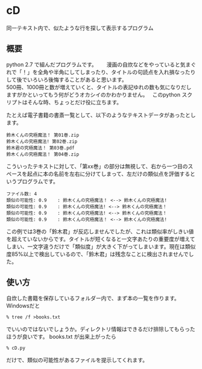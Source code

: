 # cD
同一テキスト内で、似たような行を探して表示するプログラム

## 概要
python 2.7 で組んだプログラムです。  　
漫画の自炊などをやっていると気まぐれで「！」を全角や半角にしてしまったり、タイトルの句読点を入れ損なったりして後でいろいろ後悔することがあると思います。   
500冊、1000冊と数が増えていくと、タイトルの表記ゆれの数も気になりだしますがかといってもう何がどうオカシイのかわかりません。   
このpython スクリプトはそんな時、ちょっとだけ役に立ちます。   

たとえば電子書籍の書斎一覧として、以下のようなテキストデータがあったとします。  

```
鈴木くんの究極魔法！ 第01巻.zip
鈴木くんの究極魔法! 第02巻.zip
鈴木君の究極魔法！ 第03巻.pdf
鈴木くんの究極魔法！ 第04巻.zip
```

こういったテキストに対して、「第xx巻」の部分は無視して、右から一つ目のスペースを起点に本の名前を左右に分けてしまって、左だけの類似点を評価するというプログラムです。   
```
ファイル数: 4
類似の可能性: 0.9    : 鈴木くんの究極魔法！ <--> 鈴木くんの究極魔法!
類似の可能性: 0.9    : 鈴木くんの究極魔法! <--> 鈴木くんの究極魔法！
類似の可能性: 0.9    : 鈴木くんの究極魔法! <--> 鈴木くんの究極魔法！
類似の可能性: 0.9    : 鈴木くんの究極魔法！ <--> 鈴木くんの究極魔法!
```

この例では3巻の「鈴木君」が反応しませんでしたが、これは類似率がしきい値を超えていないからです。タイトルが短くなると一文字あたりの重要度が増えてしまい、一文字違うだけで「類似度」が大きく下がってしまいます。現在は類似度85%以上で検出しているので、「鈴木君」は残念なことに検出されませんでした。

## 使い方
自炊した書籍を保存しているフォルダー内で、まず本の一覧を作ります。Windowsだと   

```
% tree /f >books.txt
```
でいいのではないでしょうか。ディレクトリ情報はできるだけ排除してもらったほうが良いです。
books.txt が出来上がったら   
```
% cD.py
```
だけで、類似の可能性があるファイルを提示してくれます。
